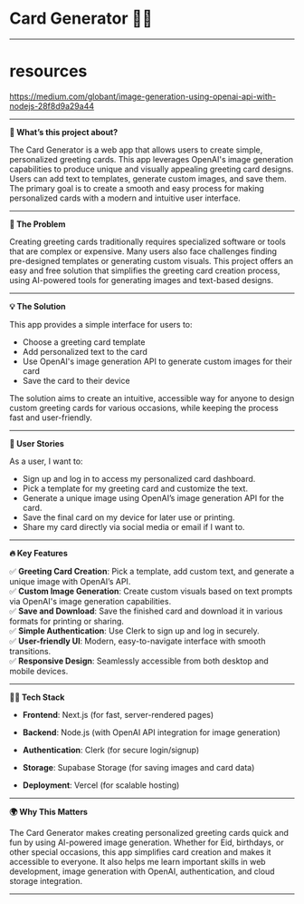 # Card Generator 🎨✨

---

# resources

https://medium.com/globant/image-generation-using-openai-api-with-nodejs-28f8d9a29a44

---

**🎉 What’s this project about?**

The Card Generator is a web app that allows users to create simple, personalized greeting cards. This app leverages OpenAI's image generation capabilities to produce unique and visually appealing greeting card designs. Users can add text to templates, generate custom images, and save them. The primary goal is to create a smooth and easy process for making personalized cards with a modern and intuitive user interface.

---

**🔧 The Problem**

Creating greeting cards traditionally requires specialized software or tools that are complex or expensive. Many users also face challenges finding pre-designed templates or generating custom visuals. This project offers an easy and free solution that simplifies the greeting card creation process, using AI-powered tools for generating images and text-based designs.

---

**💡 The Solution**

This app provides a simple interface for users to:

- Choose a greeting card template
- Add personalized text to the card
- Use OpenAI's image generation API to generate custom images for their card
- Save the card to their device

The solution aims to create an intuitive, accessible way for anyone to design custom greeting cards for various occasions, while keeping the process fast and user-friendly.

---

**👤 User Stories**

As a user, I want to:

- Sign up and log in to access my personalized card dashboard.
- Pick a template for my greeting card and customize the text.
- Generate a unique image using OpenAI’s image generation API for the card.
- Save the final card on my device for later use or printing.
- Share my card directly via social media or email if I want to.

---

**🔥 Key Features**

✅ **Greeting Card Creation**: Pick a template, add custom text, and generate a unique image with OpenAI’s API.  
✅ **Custom Image Generation**: Create custom visuals based on text prompts via OpenAI's image generation capabilities.  
✅ **Save and Download**: Save the finished card and download it in various formats for printing or sharing.  
✅ **Simple Authentication**: Use Clerk to sign up and log in securely.  
✅ **User-friendly UI**: Modern, easy-to-navigate interface with smooth transitions.  
✅ **Responsive Design**: Seamlessly accessible from both desktop and mobile devices.

---

**🧑‍💻 Tech Stack**

- **Frontend**: Next.js (for fast, server-rendered pages)

- **Backend**: Node.js (with OpenAI API integration for image generation)

- **Authentication**: Clerk (for secure login/signup)

- **Storage**: Supabase Storage (for saving images and card data)

- **Deployment**: Vercel (for scalable hosting)

---

**🌍 Why This Matters**

The Card Generator makes creating personalized greeting cards quick and fun by using AI-powered image generation. Whether for Eid, birthdays, or other special occasions, this app simplifies card creation and makes it accessible to everyone. It also helps me learn important skills in web development, image generation with OpenAI, authentication, and cloud storage integration.

---
